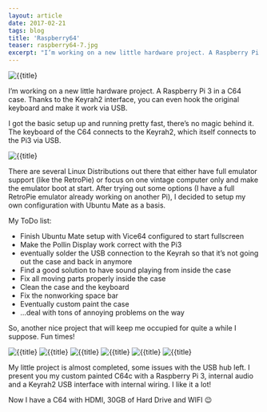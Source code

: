 ```yaml
---
layout: article
date: 2017-02-21
tags: blog
title: 'Raspberry64'
teaser: raspberry64-7.jpg
excerpt: "I’m working on a new little hardware project. A Raspberry Pi 3 in a C64 case. Thanks to the Keyrah2 interface, you can even hook the original keyboard and make it work via USB. I got the basic setup up and running pretty fast, there’s no magic behind it. The keyboard of the C64 connects to the Keyrah2, which itself connects to the Pi3 via USB. "
---
```


![{{title}](/assets/img/blog/raspberry64-1.jpg)

I’m working on a new little hardware project. A Raspberry Pi 3 in a C64 case. Thanks to the Keyrah2 interface, you can even hook the original keyboard and make it work via USB. 

I got the basic setup up and running pretty fast, there’s no magic behind it. The keyboard of the C64 connects to the Keyrah2, which itself connects to the Pi3 via USB. 

![{{title}](/assets/img/blog/raspberry64-2.jpg)

There are several Linux Distributions out there that either have full emulator support (like the RetroPie) or focus on one vintage computer only and make the emulator boot at start. After trying out some options (I have a full RetroPie emulator already working on another Pi), I decided to setup my own configuration with Ubuntu Mate as a basis.

My ToDo list:

* Finish Ubuntu Mate setup with Vice64 configured to start fullscreen
* Make the Pollin Display work correct with the Pi3
* eventually solder the USB connection to the Keyrah so that it’s not going out the case and back in anymore
* Find a good solution to have sound playing from inside the case
* Fix all moving parts properly inside the case
* Clean the case and the keyboard
* Fix the nonworking space bar
* Eventually custom paint the case
* …deal with tons of annoying problems on the way

So, another nice project that will keep me occupied for quite a while I suppose. Fun times!

![{{title}](/assets/img/blog/raspberry64-3.jpg)
![{{title}](/assets/img/blog/raspberry64-4.jpg)
![{{title}](/assets/img/blog/raspberry64-5.jpg)
![{{title}](/assets/img/blog/raspberry64-6.jpg)
![{{title}](/assets/img/blog/raspberry64-7.jpg)
![{{title}](/assets/img/blog/raspberry64-8.jpg)

My little project is almost completed, some issues with the USB hub left. I present you my custom painted C64c with a Raspberry Pi 3, internal audio and a Keyrah2 USB interface with internal wiring. I like it a lot!

Now I have a C64 with HDMI, 30GB of Hard Drive and WIFI 😉